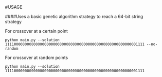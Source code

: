 #USAGE

####Uses a basic genetic algorithm strategy to reach a 64-bit string strategy



For crossover at a certain point
    
    python main.py --solution 1111000000000000000000000000000000000000000000000000000000001111 --no-random


For crossover at random points

    python main.py --solution 1111000000000000000000000000000000000000000000000000000000001111


